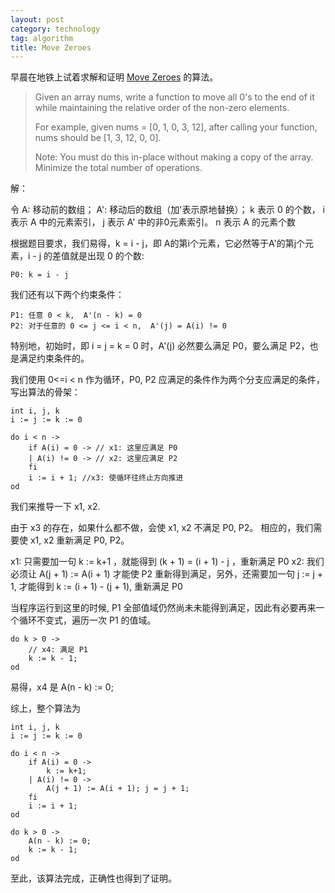 ```yaml
---
layout: post
category: technology
tag: algorithm
title: Move Zeroes
---
```


早晨在地铁上试着求解和证明 [Move Zeroes](https://leetcode.com/problems/move-zeroes/) 的算法。

> Given an array nums, write a function to move all 0's to the end of it while maintaining the relative order of the non-zero elements.
> 
> For example, given nums = [0, 1, 0, 3, 12], after calling your function, nums should be [1, 3, 12, 0, 0].
> 
> Note:
> You must do this in-place without making a copy of the array.
> Minimize the total number of operations.

解：

令 A: 移动前的数组；
A': 移动后的数组（加'表示原地替换）；
k 表示 0 的个数，
i 表示 A 中的元素索引，
j 表示 A' 中的非0元素索引。
n 表示 A 的元素个数

根据题目要求，我们易得，k = i - j，即 A的第i个元素，它必然等于A'的第j个元素，i - j 的差值就是出现 0 的个数:

    P0: k = i - j

我们还有以下两个约束条件：

    P1: 任意 0 < k,  A'(n - k) = 0
    P2: 对于任意的 0 <= j <= i < n,  A'(j) = A(i) != 0

特别地，初始时，即 i = j = k = 0 时，A'(j) 必然要么满足 P0，要么满足 P2，也是满足约束条件的。

我们使用 0<=i < n 作为循环，P0, P2 应满足的条件作为两个分支应满足的条件，写出算法的骨架：

    int i, j, k
    i := j := k := 0

    do i < n ->
        if A(i) = 0 -> // x1: 这里应满足 P0
        | A(i) != 0 -> // x2: 这里应满足 P2
        fi
        i := i + 1; //x3: 使循环往终止方向推进
    od

我们来推导一下 x1, x2.

由于 x3 的存在，如果什么都不做，会使 x1, x2 不满足 P0, P2。
相应的，我们需要使 x1, x2 重新满足 P0, P2。

x1: 只需要加一句 k := k+1 ，就能得到 (k + 1) = (i + 1) - j ，重新满足 P0
x2: 我们必须让 A(j + 1) := A(i + 1) 才能使 P2 重新得到满足，另外，还需要加一句 j := j + 1, 才能得到 k := (i + 1) - (j + 1), 重新满足 P0

当程序运行到这里的时候, P1 全部值域仍然尚未未能得到满足，因此有必要再来一个循环不变式，遍历一次 P1 的值域。

    do k > 0 ->  
        // x4: 满足 P1
        k := k - 1;
    od

易得，x4 是 A(n - k) := 0;

综上，整个算法为

    int i, j, k
    i := j := k := 0

    do i < n ->
        if A(i) = 0 ->
            k := k+1;
        | A(i) != 0 ->
            A(j + 1) := A(i + 1); j = j + 1;
        fi
        i := i + 1; 
    od

    do k > 0 ->  
        A(n - k) := 0; 
        k := k - 1;
    od

至此，该算法完成，正确性也得到了证明。
